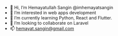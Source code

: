 - 👋 Hi, I’m Hemayatullah Sangin @imhemayatsangin
- 👀 I’m interested in web apps development
- 🌱 I’m currently learning Python, React and Flutter.
- 💞️ I’m looking to collaborate on Laravel
- 📫 hemayat.sangin@gmail.com

<!---
imhemayatsangin/imhemayatsangin is a ✨ special ✨ repository because its `README.md` (this file) appears on your GitHub profile.
You can click the Preview link to take a look at your changes.
--->

